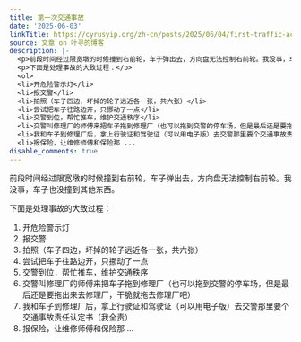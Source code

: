 ```yaml
---
title: 第一次交通事故
date: '2025-06-03'
linkTitle: https://cyrusyip.org/zh-cn/posts/2025/06/04/first-traffic-accident/
source: 文章 on 叶寻的博客
description: |-
  <p>前段时间经过限宽墩的时候撞到右前轮，车子弹出去，方向盘无法控制右前轮。我没事，车子也没撞到其他东西。</p>
  <p>下面是处理事故的大致过程：</p>
  <ol>
  <li>开危险警示灯</li>
  <li>报交警</li>
  <li>拍照（车子四边，坏掉的轮子远近各一张，共六张）</li>
  <li>尝试把车子往路边开，只挪动了一点</li>
  <li>交警到位，帮忙推车，维护交通秩序</li>
  <li>交警叫修理厂的师傅来把车子拖到修理厂（也可以拖到交警的停车场，但是最后还是要拖出来去修理厂，干脆就拖去修理厂吧）</li>
  <li>我和车子到修理厂后，拿上行驶证和驾驶证（可以用电子版）去交警那里要个交通事故责任认定书（我全责）</li>
  <li>报保险，让维修师傅和保险那 ...
disable_comments: true
---
```

<p>前段时间经过限宽墩的时候撞到右前轮，车子弹出去，方向盘无法控制右前轮。我没事，车子也没撞到其他东西。</p>
<p>下面是处理事故的大致过程：</p>
<ol>
<li>开危险警示灯</li>
<li>报交警</li>
<li>拍照（车子四边，坏掉的轮子远近各一张，共六张）</li>
<li>尝试把车子往路边开，只挪动了一点</li>
<li>交警到位，帮忙推车，维护交通秩序</li>
<li>交警叫修理厂的师傅来把车子拖到修理厂（也可以拖到交警的停车场，但是最后还是要拖出来去修理厂，干脆就拖去修理厂吧）</li>
<li>我和车子到修理厂后，拿上行驶证和驾驶证（可以用电子版）去交警那里要个交通事故责任认定书（我全责）</li>
<li>报保险，让维修师傅和保险那 ...